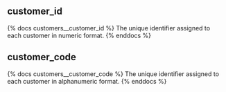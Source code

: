## customer_id

{% docs customers__customer_id %}
The unique identifier assigned to each customer in numeric format.
{% enddocs %}

## customer_code

{% docs customers__customer_code %}
The unique identifier assigned to each customer in alphanumeric format.
{% enddocs %}